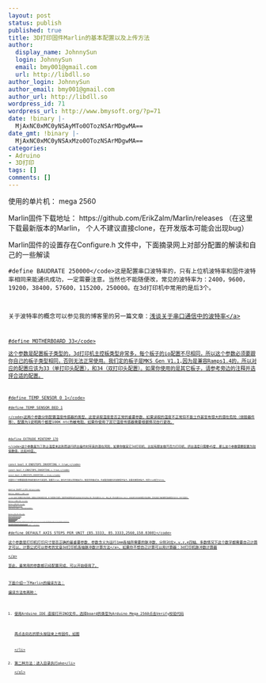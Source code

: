 ```yaml
---
layout: post
status: publish
published: true
title: 3D打印固件Marlin的基本配置以及上传方法
author:
  display_name: JohnnySun
  login: JohnnySun
  email: bmy001@gmail.com
  url: http://libdll.so
author_login: JohnnySun
author_email: bmy001@gmail.com
author_url: http://libdll.so
wordpress_id: 71
wordpress_url: http://www.bmysoft.org/?p=71
date: !binary |-
  MjAxNC0xMC0yNSAyMTo0OTozNSArMDgwMA==
date_gmt: !binary |-
  MjAxNC0xMC0yNSAxMzo0OTozNSArMDgwMA==
categories:
- Adruino
- 3D打印
tags: []
comments: []
---
```

<p>使用的单片机：&nbsp;mega 2560</p>
<p>Marlin固件下载地址：&nbsp;https:&#47;&#47;github.com&#47;ErikZalm&#47;Marlin&#47;releases （在这里下载最新版本的Marlin， 个人不建议直接clone，在开发版本可能会出现bug）</p>
<p>Marlin固件的设置存在Configure.h 文件中，下面摘录网上对部分配置的解读和自己的一些解读</p>
<p><code>#define BAUDRATE 250000<&#47;code>这是配置串口波特率的，只有上位机波特率和固件波特率相同来能通讯成功，一定需要注意。当然也不能随便改，常见的波特率为：2400，9600，19200，38400，57600，115200，250000。在3d打印机中常用的是后3个。</p>
<p>关于波特率的概念可以参见我的博客里的另一篇文章：<a href="http:&#47;&#47;www.bmysoft.org&#47;?p=44" rel="bookmark">浅谈关于串口通信中的波特率<&#47;a></p>
<p><code>#define MOTHERBOARD 33<&#47;code><br />
这个参数是配置板子类型的，3d打印机主控板类型非常多，每个板子的io配置不尽相同，所以这个参数必须要跟你自己的板子类型相同，否则无法正常使用。我们定的板子是MKS Gen V1.1,因为是兼容Ramps1.4的，所以对应的配置应该为33（单打印头配置），和34（双打印头配置）。如果你使用的是其它板子，请参考旁边的注释并选择合适的配置。</p>
<p><code>#define TEMP_SENSOR_0 1<&#47;code><br />
<code>#define TEMP_SENSOR_BED 1<br />
<&#47;code>这两个参数分别配置温度传感器的类型。这是读取温度是否正常的重要参数，如果读取的温度不正常将不能工作甚至有很大的潜在危险（烧毁器件等）。配置为1说明两个都是100K ntc热敏电阻。如果你使用了其它温度传感器需要根据情况自行更改。</p>
<p><code>#define EXTRUDE_MINTEMP 170<br />
<&#47;code>这个参数是为了防止温度未达到而进行挤出操作时带来的潜在风险，如果你做其它3d打印机，比如有朋友做巧克力打印机，挤出温度只需要45度，那么这个参数需要配置为较低数值，比如40度。</p>
<p><code>const bool X_ENDSTOPS_INVERTING = true;<&#47;code><br />
<code>const bool Y_ENDSTOPS_INVERTING = true;<&#47;code><br />
<code>const bool Z_ENDSTOPS_INVERTING = true;<&#47;code><br />
这里的三个参数是配置3各轴的限位开关类型的，配置为true，限位开关默认状态输出为1，触发状态输出为0，也就是机械限位应该接常开端子。如果你接常闭端子，则将true改为false。</p>
<p><code>#define INVERT_X_DIR false<&#47;code><br />
<code>#define INVERT_Y_DIR true<br />
<&#47;code>这两个参数是比较容易错的。根据自己机械的类型不通，两个的配置不尽相同。但是原则就是要保证原点应该在打印平台的左下角（原点位置为[0,0]），或右上角（原点位置为[max,max]）。只有这样打印出来的模型才是正确的，否则会是某个轴的镜像而造成模型方位不对。参考下图坐标。<img src="http:&#47;&#47;ww4.sinaimg.cn&#47;mw690&#47;78d6d1a7gw1e8f2mnswbqj203j03o743.jpg" alt="" data-bd-imgshare-binded="1" &#47;><br />
<code>#define X_HOME_DIR -1<&#47;code><br />
<code>#define Y_HOME_DIR -1<&#47;code><br />
<code>#define Z_HOME_DIR -1<&#47;code><br />
如果原点位置为最小值参数为-1，如果原点位置为最大值配置为1.</p>
<p><code>#define X_MAX_POS 205<&#47;code><br />
<code>#define X_MIN_POS 0<&#47;code><br />
<code>#define Y_MAX_POS 205<&#47;code><br />
<code>#define Y_MIN_POS 0<&#47;code><br />
<code>#define Z_MAX_POS 200<&#47;code><br />
<code>#define Z_MIN_POS 0<&#47;code><br />
这几个参数是配置打印尺寸的重要参数，参考上面的坐标系图来填写，这里需要说明的是坐标原点并不是打印中心，真正的打印中心一般在[(x.max-x.min)&#47;2,(y.max-y.min)&#47;2]的位置。中心位置的坐标需要在后面的切片工具中使用到，打印中心坐标应该与这里的参数配置匹配，否则很可能会打印到平台以外。</p>
<p><code>#define HOMING_FEEDRATE {50*60, 50*60, 4*60, 0}<&#47;code><br />
配置回原点的速率，单位为毫米每分钟，如果你使用的是xy轴同步带传动，z轴螺杆传动，这个参数可以使用默认值。</p>
<p><code>#define DEFAULT_AXIS_STEPS_PER_UNIT {85.3333, 85.3333,2560,158.8308}<&#47;code><br />
这个参数是打印机打印尺寸是否正确的最重要参数，参数含义为运行1mm各轴所需要的脉冲数，分别对应x,y,z,e四轴。多数情况下这个数字都需要自己计算才可以。计算公式可以参考的文章<a href="http:&#47;&#47;forums.makerlab.me&#47;t&#47;5" target="_blank">3d打印机各轴脉冲数计算方法<&#47;a>。如果你不想自己计算可以用计算器：<a href="http:&#47;&#47;www.makerlab.me&#47;calc&#47;index.html" target="_blank" rel="nofollow">3d打印机脉冲数计算器<br />
<&#47;a><br />
至此，最常用的参数都已经配置完成，可以开始使用了。</p>
<p>下面介绍一下Marlin的编译方法：<br />
编译方法有两种：</p>
<ol>
<li>使用Arduino IDE 直接打开INO文件，选择board的类型为Arduino Mega 2560点击Verify校验代码
<p><img src="http:&#47;&#47;ww3.sinaimg.cn&#47;mw690&#47;78d6d1a7gw1e8f3zztbhej20dw0godid.jpg" alt="" data-bd-imgshare-binded="1" &#47;></p>
<p>再点击向右的箭头按钮来上传固件，如图</p>
<p><img src="http:&#47;&#47;ww2.sinaimg.cn&#47;mw690&#47;78d6d1a7gw1e8f400qju9j20dw0gomzp.jpg" alt="" data-bd-imgshare-binded="1" &#47;><&#47;li></p>
<li>第二种方法：进入目录执行ake<&#47;li><br />
<&#47;ol></p>
